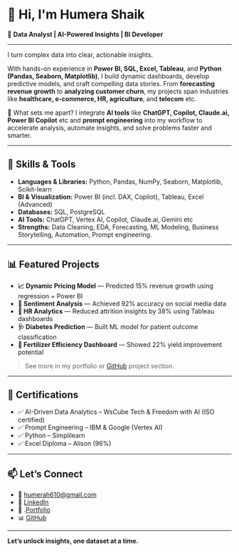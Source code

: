 # 👋 Hi, I'm Humera Shaik

🎯 **Data Analyst | AI-Powered Insights | BI Developer**

---

I turn complex data into clear, actionable insights.

With hands-on experience in **Power BI, SQL, Excel, Tableau**, and **Python (Pandas, Seaborn, Matplotlib)**, I build dynamic dashboards, develop predictive models, and craft compelling data stories. From **forecasting revenue growth** to **analyzing customer churn**, my projects span industries like **healthcare, e-commerce, HR, agriculture**, and **telecom** etc.

🚀 What sets me apart? I integrate **AI tools** like **ChatGPT, Copilot, Claude.ai, Power BI Copilot** etc and **prompt engineering** into my workflow to accelerate analysis, automate insights, and solve problems faster and smarter.

---

## 🧠 Skills & Tools

- **Languages & Libraries:** Python, Pandas, NumPy, Seaborn, Matplotlib, Scikit-learn  
- **BI & Visualization:** Power BI (incl. DAX, Copilot), Tableau, Excel (Advanced)  
- **Databases:** SQL, PostgreSQL  
- **AI Tools:** ChatGPT, Vertex AI, Copilot, Claude.ai, Gemini etc
- **Strengths:** Data Cleaning, EDA, Forecasting, ML Modeling, Business Storytelling, Automation, Prompt engineering.

---

## 📊 Featured Projects

- **📈 Dynamic Pricing Model** — Predicted 15% revenue growth using regression + Power BI  
- **🧠 Sentiment Analysis** — Achieved 92% accuracy on social media data  
- **💼 HR Analytics** — Reduced attrition insights by 38% using Tableau dashboards  
- **🩺 Diabetes Prediction** — Built ML model for patient outcome classification  
- **🌱 Fertilizer Efficiency Dashboard** — Showed 22% yield improvement potential

> See more in my portfolio or [GitHub](https://github.com/HumeraShaik24) project section.

---

## 📜 Certifications

- ✅ AI-Driven Data Analytics – WsCube Tech & Freedom with AI (ISO certified)  
- ✅ Prompt Engineering – IBM & Google (Vertex AI)  
- ✅ Python – Simplilearn  
- ✅ Excel Diploma – Alison (96%)

---

## 📫 Let’s Connect

- 📧 humerah610@gmail.com  
- 💼 [LinkedIn](https://www.linkedin.com/in/humerashaik-dataanalyst/)
- 🧾 .[Portfolio](https://humerashaik24.github.io/View-my-portfolio/)
- 📊 [GitHub](https://github.com/HumeraShaik24)

---

**Let’s unlock insights, one dataset at a time.**
